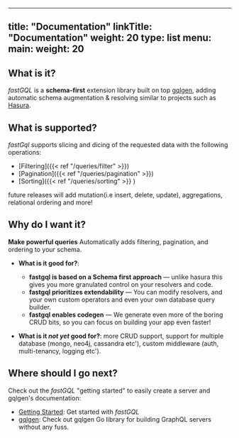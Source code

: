 
---
title: "Documentation"
linkTitle: "Documentation"
weight: 20
type: list
menu:
  main:
    weight: 20
---

## What is it?

*fastGQL* is a **schema-first** extension library built on top [gqlgen](https://gqlgen.com), adding automatic schema augmentation & resolving similar to projects
such as [Hasura](https://github.com/hasura/graphql-engine/).


## What is supported?

*fastGql* supports slicing and dicing of the requested data with the following operations:

- [Filtering]({{< ref "/queries/filter" >}})
- [Pagination]({{< ref "/queries/pagination" >}})
- [Sorting]({{< ref "/queries/sorting" >}} )

future releases will add mutation(i.e insert, delete, update), aggregations, relational ordering and more!


## Why do I want it?

**Make powerful queries** Automatically adds filtering, pagination, and ordering to your schema.

* **What is it good for?**:
  - **fastgql is based on a Schema first approach** — unlike hasura this gives you more granulated control on your resolvers and code.
  - **fastgql prioritizes extendability** — You can modify resolvers, and your own custom operators and even your own database query builder.
  - **fastgql enables codegen** — We generate even more of the boring CRUD bits, so you can focus on building your app even faster!

* **What is it *not yet* good for?**: more CRUD support, support for multiple database (mongo, neo4j, cassandra etc'), custom middleware (auth, multi-tenancy, logging etc').

## Where should I go next?

Check out the *fastGQL* "getting started" to easily create a server and gqlgen's documentation:

* [Getting Started](/getting-started/): Get started with *fastGQL*
* [gqlgen](https://gqlgen.com): Check out gqlgen Go library for building GraphQL servers without any fuss.
